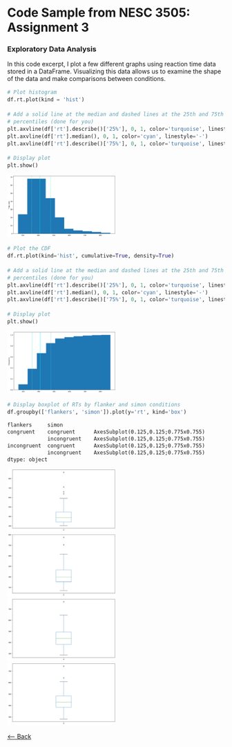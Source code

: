 # Code Sample from NESC 3505: Assignment 3
### Exploratory Data Analysis

In this code excerpt, I plot a few different graphs using reaction time data stored in a DataFrame. Visualizing this data allows us to examine the shape of the data and make comparisons between conditions. 

```python
# Plot histogram
df.rt.plot(kind = 'hist')

# Add a solid line at the median and dashed lines at the 25th and 75th 
# percentiles (done for you)
plt.axvline(df['rt'].describe()['25%'], 0, 1, color='turquoise', linestyle='--')
plt.axvline(df['rt'].median(), 0, 1, color='cyan', linestyle='-')
plt.axvline(df['rt'].describe()['75%'], 0, 1, color='turquoise', linestyle='--')

# Display plot
plt.show()
```

<img src="assignment3-histogram.png" style="max-width:50%" >


```python
# Plot the CDF
df.rt.plot(kind='hist', cumulative=True, density=True)

# Add a solid line at the median and dashed lines at the 25th and 75th 
# percentiles (done for you)
plt.axvline(df['rt'].describe()['25%'], 0, 1, color='turquoise', linestyle='--')
plt.axvline(df['rt'].median(), 0, 1, color='cyan', linestyle='-')
plt.axvline(df['rt'].describe()['75%'], 0, 1, color='turquoise', linestyle='--')

# Display plot
plt.show()
```




<img src="assignment3-cdf.png" style="max-width:50%" >




```python
# Display boxplot of RTs by flanker and simon conditions
df.groupby(['flankers', 'simon']).plot(y='rt', kind='box')
```




    flankers     simon      
    congruent    congruent      AxesSubplot(0.125,0.125;0.775x0.755)
                 incongruent    AxesSubplot(0.125,0.125;0.775x0.755)
    incongruent  congruent      AxesSubplot(0.125,0.125;0.775x0.755)
                 incongruent    AxesSubplot(0.125,0.125;0.775x0.755)
    dtype: object






<img src="assignment3-boxplot.png" style="max-width:50%" >






<img src="assignment3-boxplot2.png" style="max-width:50%" >






<img src="assignment3-boxplot3.png" style="max-width:50%" >






<img src="assignment3-boxplot4.png" style="max-width:50%" >

[⟵ Back](https://arlenejiang.github.io/arlenejiang/)
